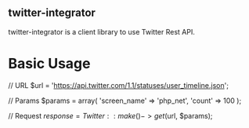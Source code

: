 twitter-integrator
------------------

twitter-integrator is a client library to use Twitter Rest API.

Basic Usage
==================

// URL
    $url = 'https://api.twitter.com/1.1/statuses/user_timeline.json';

// Params
    $params = array(
        'screen_name'   => 'php_net',
        'count'         => 100
    );

// Request
    $response = Twitter::make()->get($url, $params);
